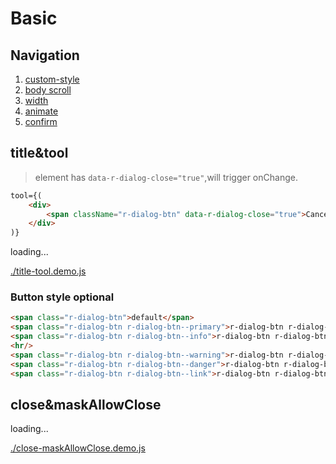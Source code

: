 # Basic

## Navigation

1. [custom-style](./custom-style.md)
1. [body scroll](./body-scroll.md)
1. [width](./width.md)
1. [animate](./animate.md)
1. [confirm](./confirm.md)

## title&tool

> element has `data-r-dialog-close="true"`,will trigger onChange.

```html
tool={(
    <div>
        <span className="r-dialog-btn" data-r-dialog-close="true">Cancel</span>
    </div>
)}
```

<div id="example__title-tool_node" class="fast-flow-demo">loading...</div>

<!--MR-R {
    type: "pre",
    file: './title-tool.demo.js'
} -->
[./title-tool.demo.js](./title-tool.demo.js)

### Button style optional

````html
<span class="r-dialog-btn">default</span>
<span class="r-dialog-btn r-dialog-btn--primary">r-dialog-btn r-dialog-btn--primary</span>
<span class="r-dialog-btn r-dialog-btn--info">r-dialog-btn r-dialog-btn--info</span>
<hr/>
<span class="r-dialog-btn r-dialog-btn--warning">r-dialog-btn r-dialog-btn--warning</span>
<span class="r-dialog-btn r-dialog-btn--danger">r-dialog-btn r-dialog-btn--danger</span>
<span class="r-dialog-btn r-dialog-btn--link">r-dialog-btn r-dialog-btn--link</span>
````

## close&maskAllowClose


<div id="example__close-maskAllowClose_node" class="fast-flow-demo">loading...</div>

<!--MR-R {
    type: "pre",
    file: './close-maskAllowClose.demo.js'
} -->
[./close-maskAllowClose.demo.js](./close-maskAllowClose.demo.js)
